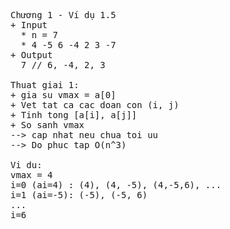 ﻿<pre>
Chương 1 - Ví dụ 1.5
+ Input
  * n = 7
  * 4 -5 6 -4 2 3 -7
+ Output
  7 // 6, -4, 2, 3

Thuat giai 1:
+ gia su vmax = a[0]
+ Vet tat ca cac doan con (i, j)
+ Tinh tong [a[i], a[j]]
+ So sanh vmax 
--> cap nhat neu chua toi uu
--> Do phuc tap O(n^3)

Vi du:
vmax = 4
i=0 (ai=4) : (4), (4, -5), (4,-5,6), ...
i=1 (ai=-5): (-5), (-5, 6)
...
i=6


</pre>